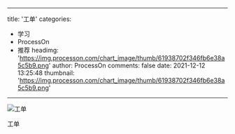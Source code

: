 
---
title: '工单'
categories: 
 - 学习
 - ProcessOn
 - 推荐
headimg: 'https://img.processon.com/chart_image/thumb/61938702f346fb6e38a5c5b9.png'
author: ProcessOn
comments: false
date: 2021-12-12 13:25:48
thumbnail: 'https://img.processon.com/chart_image/thumb/61938702f346fb6e38a5c5b9.png'
---

<div>   
<img class="thumb" alt="工单" src="https://img.processon.com/chart_image/thumb/61938702f346fb6e38a5c5b9.png" referrerpolicy="no-referrer">
<p>工单</p>  
</div>
            